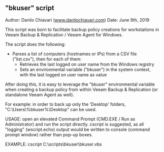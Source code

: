 "bkuser" script
---------------

Author: Danilo Chiavari (www.danilochiavari.com)
Date:   June 9th, 2019

This script was born to facilitate backup policy creations for workstations in Veeam Backup & Replication / Veeam Agent for Windows.

The script does the following:

  -  Parses a list of computers (hostnames or IPs) from a CSV file ("list.csv"), then for each of them:
  	  -  Retrieves the last logged on user name from the Windows registry
	  -  Sets an environmental variable ("bkuser") in the system context, with the last logged on user name as value

After doing this, it is easy to leverage the "bkuser" environmental variable when creating a backup policy from within Veeam Backup & Replication (or standalone Veeam Agent as well).

For example: in order to back up only the 'Desktop' folders, "C:\Users\\%bkuser%\Desktop" can be used.

USAGE: open an elevated Command Prompt (CMD.EXE / Run as Administrator) and run the script directly.
cscript is suggested, as all "logging" (wscript.echo) output would be written to console (command prompt window) rather than pop-up boxes.

EXAMPLE: cscript C:\scripts\bkuser\bkuser.vbs 
